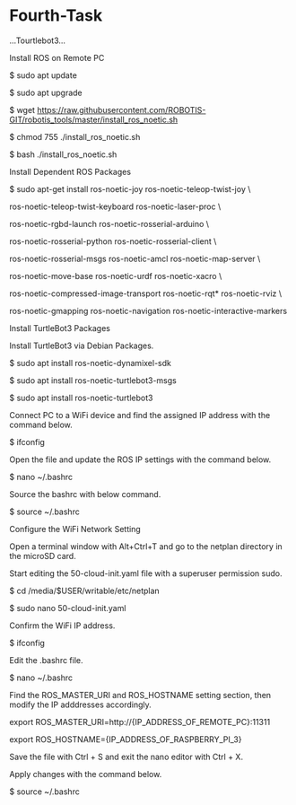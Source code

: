 # Fourth-Task

...Tourtlebot3...

Install ROS on Remote PC

$ sudo apt update

$ sudo apt upgrade

$ wget https://raw.githubusercontent.com/ROBOTIS-GIT/robotis_tools/master/install_ros_noetic.sh

$ chmod 755 ./install_ros_noetic.sh 

$ bash ./install_ros_noetic.sh

Install Dependent ROS Packages

$ sudo apt-get install ros-noetic-joy ros-noetic-teleop-twist-joy \

  ros-noetic-teleop-twist-keyboard ros-noetic-laser-proc \
  
  ros-noetic-rgbd-launch ros-noetic-rosserial-arduino \
  
  ros-noetic-rosserial-python ros-noetic-rosserial-client \
  
  ros-noetic-rosserial-msgs ros-noetic-amcl ros-noetic-map-server \
  
  ros-noetic-move-base ros-noetic-urdf ros-noetic-xacro \
  
  ros-noetic-compressed-image-transport ros-noetic-rqt* ros-noetic-rviz \
  
  ros-noetic-gmapping ros-noetic-navigation ros-noetic-interactive-markers

Install TurtleBot3 Packages

Install TurtleBot3 via Debian Packages.

$ sudo apt install ros-noetic-dynamixel-sdk

$ sudo apt install ros-noetic-turtlebot3-msgs

$ sudo apt install ros-noetic-turtlebot3

Connect PC to a WiFi device and find the assigned IP address with the command below.

$ ifconfig

Open the file and update the ROS IP settings with the command below.

$ nano ~/.bashrc

Source the bashrc with below command.

$ source ~/.bashrc

Configure the WiFi Network Setting

Open a terminal window with Alt+Ctrl+T and go to the netplan directory in the microSD card.

Start editing the 50-cloud-init.yaml file with a superuser permission sudo.

$ cd /media/$USER/writable/etc/netplan

$ sudo nano 50-cloud-init.yaml

Confirm the WiFi IP address.

$ ifconfig

Edit the .bashrc file.

$ nano ~/.bashrc

Find the ROS_MASTER_URI and ROS_HOSTNAME setting section, then modify the IP adddresses accordingly.

export ROS_MASTER_URI=http://{IP_ADDRESS_OF_REMOTE_PC}:11311

export ROS_HOSTNAME={IP_ADDRESS_OF_RASPBERRY_PI_3}

Save the file with Ctrl + S and exit the nano editor with Ctrl + X.

Apply changes with the command below.

$ source ~/.bashrc









